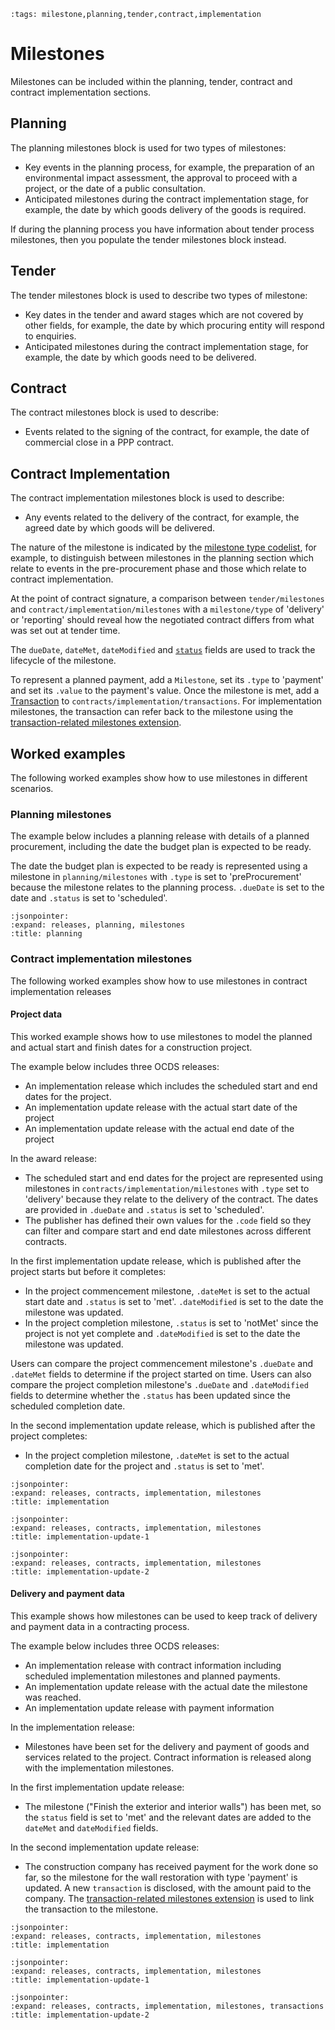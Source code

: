 ```{workedexample} Milestones
:tags: milestone,planning,tender,contract,implementation
```
# Milestones

Milestones can be included within the planning, tender, contract and contract implementation sections. 

## Planning

The planning milestones block is used for two types of milestones:
 * Key events in the planning process, for example, the preparation of an environmental impact assessment, the approval to proceed with a project, or the date of a public consultation. 
 * Anticipated milestones during the contract implementation stage, for example, the date by which goods delivery of the goods is required.

If during the planning process you have information about tender process milestones, then you
populate the tender milestones block instead.

## Tender

The tender milestones block is used to describe two types of milestone:
  * Key dates in the tender and award stages which are not covered by other fields, for example, the date by which procuring entity will respond to enquiries.
  * Anticipated milestones during the contract implementation stage, for example, the date by which goods need to be delivered.

## Contract

The contract milestones block is used to describe:
  * Events related to the signing of the contract, for example, the date of commercial close in a PPP contract.
 
## Contract Implementation

The contract implementation milestones block is used to describe:
  * Any events related to the delivery of the contract, for example, the agreed date by which goods will be delivered.

The nature of the milestone is indicated by the [milestone type codelist](../../schema/codelists.md#milestone-type), for example, to distinguish between milestones in the planning section which relate to events in the pre-procurement phase and those which relate to contract implementation.

At the point of contract signature, a comparison between `tender/milestones` and `contract/implementation/milestones` with a `milestone/type` of 'delivery' or 'reporting' should reveal how the negotiated contract differs from what was set out at tender time.

The `dueDate`, `dateMet`, `dateModified` and [`status`](../../schema/codelists.md#milestone-status) fields are used to track the lifecycle of the milestone.

To represent a planned payment, add a `Milestone`, set its `.type` to 'payment' and set its `.value` to the payment's value. Once the milestone is met, add a [Transaction](../../schema/reference.md#transaction) to `contracts/implementation/transactions`. For implementation milestones, the transaction can refer back to the milestone using the [transaction-related milestones extension](https://extensions.open-contracting.org/en/extensions/transaction_milestones/master/).

## Worked examples

The following worked examples show how to use milestones in different scenarios.

### Planning milestones

The example below includes a planning release with details of a planned procurement, including the date the budget plan is expected to be ready.

The date the budget plan is expected to be ready is represented using a milestone in `planning/milestones` with `.type` is set to 'preProcurement' because the milestone relates to the planning process. `.dueDate` is set to the date and `.status` is set to 'scheduled'.

```{jsoninclude} ../../examples/milestones/planning-tender-milestones.json
:jsonpointer:
:expand: releases, planning, milestones
:title: planning
```

### Contract implementation milestones

The following worked examples show how to use milestones in contract implementation releases

#### Project data

This worked example shows how to use milestones to model the planned and actual start and finish dates for a construction project.

The example below includes three OCDS releases:

* An implementation release which includes the scheduled start and end dates for the project.
* An implementation update release with the actual start date of the project
* An implementation update release with the actual end date of the project

In the award release:

* The scheduled start and end dates for the project are represented using milestones in `contracts/implementation/milestones` with `.type` set to 'delivery' because they relate to the delivery of the contract. The dates are provided in `.dueDate` and `.status` is set to 'scheduled'.
* The publisher has defined their own values for the `.code` field so they can filter and compare start and end date milestones across different contracts.

In the first implementation update release, which is published after the project starts but before it completes:
* In the project commencement milestone, `.dateMet` is set to the actual start date and `.status` is set to 'met'. `.dateModified` is set to the date the milestone was updated.
* In the project completion milestone, `.status` is set to 'notMet' since the project is not yet complete and `.dateModified` is set to the date the milestone was updated.

Users can compare the project commencement milestone's `.dueDate` and `.dateMet` fields to determine if the project started on time. Users can also compare the project completion milestone's `.dueDate` and `.dateModified` fields to determine whether the `.status` has been updated since the scheduled completion date.

In the second implementation update release, which is published after the project completes:
* In the project completion milestone, `.dateMet` is set to the actual completion date for the project and `.status` is set to 'met'.

```{jsoninclude} ../../examples/milestones/implementation-milestones-1.json
:jsonpointer:
:expand: releases, contracts, implementation, milestones
:title: implementation
```

```{jsoninclude} ../../examples/milestones/implementation-milestones-2.json
:jsonpointer:
:expand: releases, contracts, implementation, milestones
:title: implementation-update-1
```

```{jsoninclude} ../../examples/milestones/implementation-milestones-3.json
:jsonpointer:
:expand: releases, contracts, implementation, milestones
:title: implementation-update-2
```

#### Delivery and payment data

This example shows how milestones can be used to keep track of delivery and payment data in a contracting process.

The example below includes three OCDS releases:

* An implementation release with contract information including scheduled implementation milestones and planned payments.
* An implementation update release with the actual date the milestone was reached.
* An implementation update release with payment information

In the implementation release:

* Milestones have been set for the delivery and payment of goods and services related to the project. Contract information is released along with the implementation milestones.

In the first implementation update release:

* The milestone ("Finish the exterior and interior walls") has been met, so the `status` field is set to 'met' and the relevant dates are added to the `dateMet` and `dateModified` fields.

In the second implementation update release:

* The construction company has received payment for the work done so far, so the milestone for the wall restoration with type 'payment' is updated. A new `transaction` is disclosed, with the amount paid to the company. The [transaction-related milestones extension](https://extensions.open-contracting.org/en/extensions/transaction_milestones/master/) is used to link the transaction to the milestone.

```{jsoninclude} ../../examples/milestones/af-implementation-milestones-1.json
:jsonpointer:
:expand: releases, contracts, implementation, milestones
:title: implementation
```

```{jsoninclude} ../../examples/milestones/af-implementation-milestones-2.json
:jsonpointer:
:expand: releases, contracts, implementation, milestones
:title: implementation-update-1
```

```{jsoninclude} ../../examples/milestones/af-implementation-milestones-3.json
:jsonpointer:
:expand: releases, contracts, implementation, milestones, transactions
:title: implementation-update-2
```

